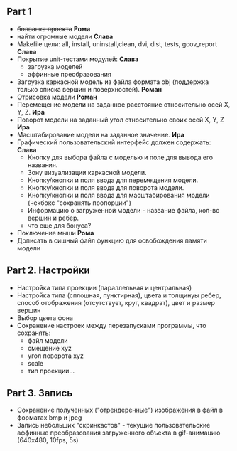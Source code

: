 ## Part 1

- ~~болванка проекта~~ **Рома**
- найти огромные модели **Слава**
- Makefile цели: all, install, uninstall,clean, dvi, dist, tests, gcov_report **Слава**
- Покрытие unit-тестами модулей: **Cлава**
    - загрузка моделей
    - аффинные преобразования
- Загрузка каркасной модель из файла формата obj (поддержка только списка вершин и поверхностей). **Роман**
- Отрисовка модели **Роман**
- Перемещение модели на заданное расстояние относительно осей X, Y, Z. **Ира**
- Поворот модели на заданный угол относительно своих осей X, Y, Z **Ира**
- Масштабирование модели на заданное значение. **Ира**
- Графический пользовательский интерфейс должен содержать: **Слава**
    - Кнопку для выбора файла с моделью и поле для вывода его названия.
    - Зону визуализации каркасной модели.
    - Кнопку/кнопки и поля ввода для перемещения модели.
    - Кнопку/кнопки и поля ввода для поворота модели.
    - Кнопку/кнопки и поля ввода для масштабирования модели (чекбокс "сохранять пропорции")
    - Информацию о загруженной модели - название файла, кол-во вершин и ребер.
    - что еще для бонуса?
- Поключение мыши **Рома**
- Дописать в сишный файл функцию для освобождения памяти модели

## Part 2. Настройки

 - Настройка типа проекции (параллельная и центральная)
 - Настройка типа (сплошная, пунктирная), цвета и толщинуы ребер, способ отображения (отсутствует, круг, квадрат), цвет и размер вершин
 - Выбор цвета фона
 - Сохранение настроек между перезапусками программы, что сохранять:
    - файл модели
    - смещение xyz
    - угол поворота xyz
    - scale
    - тип проекции...

 ## Part 3. Запись

 - Сохранение полученных ("отрендеренные") изображения в файл в форматах bmp и jpeg
 - Запись небольших "скринкастов" - текущие пользовательские аффинные преобразования загруженного объекта в gif-анимацию (640x480, 10fps, 5s)

